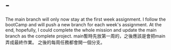 # -
The main branch will only now stay at the first week assignment. I follow the bootCamp and will push a new branch for each week's assignment. At the end, hopefully, I could complete the whole mission and update the main branch as the complete project.
main暫時先放第一周的，之後應該是會把main弄成最終作業。
之後的每周任務都會開一個分支。
